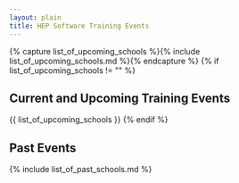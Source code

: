 ```yaml
---
layout: plain
title: HEP Software Training Events
---
```


{% capture list_of_upcoming_schools %}{% include list_of_upcoming_schools.md %}{% endcapture %}
{% if list_of_upcoming_schools != "" %}
  ## Current and Upcoming Training Events

  {{ list_of_upcoming_schools }}
{% endif %}

## Past Events

{% include list_of_past_schools.md %}
